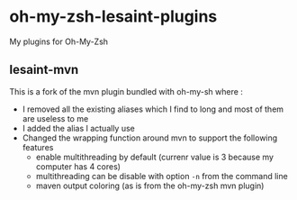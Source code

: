 oh-my-zsh-lesaint-plugins
=========================

My plugins for Oh-My-Zsh

## lesaint-mvn

This is a fork of the mvn plugin bundled with oh-my-sh where :

* I removed all the existing aliases which I find to long and most of them are useless to me
* I added the alias I actually use
* Changed the wrapping function around mvn to support the following features
	+ enable multithreading by default (currenr value is 3 because my computer has 4 cores)
	+ multithreading can be disable with option `-n` from the command line
	+ maven output coloring (as is from the oh-my-zsh mvn plugin)